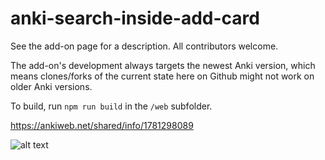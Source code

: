 # anki-search-inside-add-card
See the add-on page for a description. All contributors welcome.  

The add-on's development always targets the newest Anki version, which means clones/forks of the current state here on Github might not work on older Anki versions.  

To build, run `npm run build` in the `/web` subfolder.

https://ankiweb.net/shared/info/1781298089

![alt text](https://i.imgur.com/LC6Cr9r.png)

